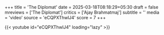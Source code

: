 +++
title = 'The Diplomat'
date = 2025-03-18T08:18:29+05:30
draft = false
mreviews = ['The Diplomat']
critics = ['Ajay Brahmatmaj']
subtitle = ''
media = 'video'
source = 'eCQPXThwlJ4'
score = 7
+++

{{< youtube id="eCQPXThwlJ4" loading="lazy" >}}
